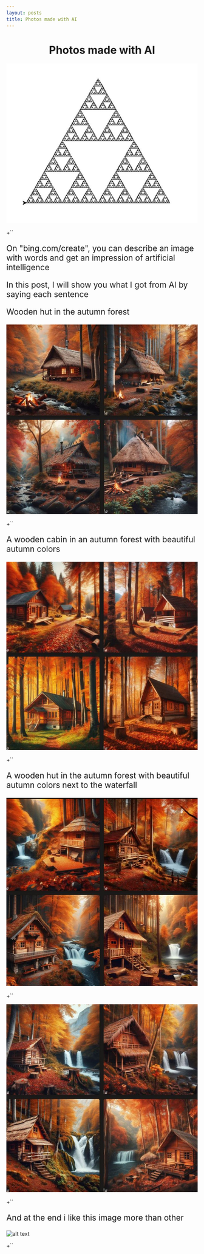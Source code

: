 ```yaml
---
layout: posts
title: Photos made with AI
---
```

<h1 style="text-align: center; font-family:Times New Roman (Headings CS);"> Photos made with AI</h1>

![alt text](../assets/images/Capture.JPG "firt")

+``
<p style="font-family: Times New Roman (Headings CS) ; font-size:150%; "> On "bing.com/create", you can describe an image with words and get an impression of artificial intelligence
<p>
<p style="font-family: Times New Roman (Headings CS) ; font-size:150%; ">In this post, I will show you what I got from AI by saying each sentence
<p>
<p style="font-family: Times New Roman (Headings CS) ; font-size:150%; ">Wooden hut in the autumn forest<p>

![alt text](../assets/images/first.JPG "firt")

+``
<p style="font-family: Times New Roman (Headings CS) ; font-size:150%; ">A wooden cabin in an autumn forest with beautiful autumn colors<p>

![alt text](../assets/images/second.JPG "second")

+``
<p style="font-family: Times New Roman (Headings CS) ; font-size:150%; ">A wooden hut in the autumn forest with beautiful autumn colors next to the waterfall<p>

![alt text](../assets/images/third.JPG "third")

+``

![alt text](../assets/images/4th.JPG "4th")

+``
<p style="font-family: Times New Roman (Headings CS) ; font-size:150%; ">And at the end i like this image more than other<p>

![alt text](../assets/images/lastone.JPG "last")

+``
